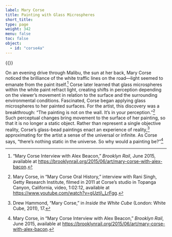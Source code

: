 ```yaml
---
label: Mary Corse
title: Painting with Glass Microspheres
short_title:
type: page
weight: 342
menu: false
toc: false
object:
  - id: "corse4a"
---
```

{{<q-figure id="corse4a">}}

On an evening drive through Malibu, the sun at her back, Mary Corse noticed the brilliance of the white traffic lines on the road—light seemed to emanate from the paint itself.[^1] Corse later learned that glass microspheres within the white paint refract light, creating shifts in perception depending on the viewer’s movement in relation to the surface and the surrounding environmental conditions. Fascinated, Corse began applying glass microspheres to her painted surfaces. For the artist, this discovery was a breakthrough: “The painting is not on the wall. It’s in your perception.”[^2] Such perceptual changes bring movement to the surface of her painting, so that it is no longer a static object. Rather than represent a single objective reality, Corse’s glass-bead paintings enact an experience of reality,[^3] approximating for the artist a sense of the universal or infinite. As Corse says, “there’s nothing static in the universe. So why would a painting be?”[^4]

[^1]: “Mary Corse Interview with Alex Beacon,” *Brooklyn Rail*, June 2015, available at https://brooklynrail.org/2015/06/art/mary-corse-with-alex-bacon.

[^2]: Mary Corse, in “Mary Corse Oral History,” interview with Rani Singh, Getty Research Institute, filmed in 2011 at Corse’s studio in Topanga Canyon, California, video, 1:02:12, available at https://www.youtube.com/watch?v=gUzti\_LrFgg.

[^3]: Drew Hammond, “Mary Corse,” in *Inside the White Cube* (London: White Cube, 2011), 17.

[^4]: Mary Corse, in “Mary Corse Interview with Alex Beacon,” *Brooklyn Rail*, June 2015, available at https://brooklynrail.org/2015/06/art/mary-corse-with-alex-bacon.
